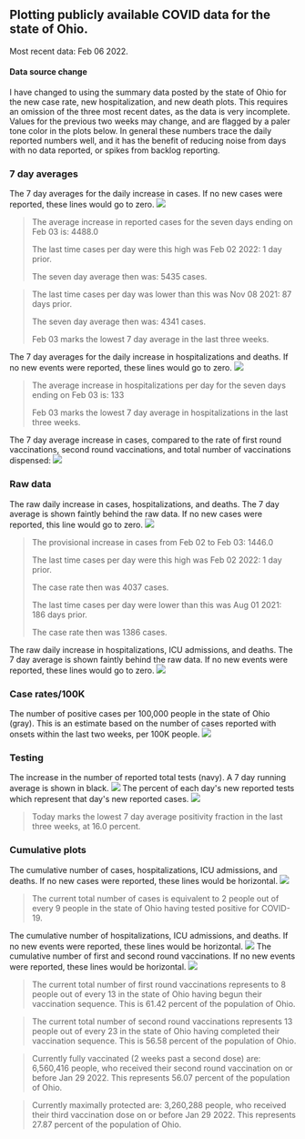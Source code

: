 ## Plotting publicly available COVID data for the state of Ohio. 

Most recent data: Feb 06 2022. 

#### Data source change
I have changed to using the summary data posted by the state of Ohio for the new case rate,
    new hospitalization, and new death plots. This requires an omission of the three most recent dates,
                       as the data is very incomplete. Values for the previous two weeks may change, and are flagged by a paler tone color in the plots below.
                       In general these numbers trace the daily reported numbers well, and it has the benefit
                       of reducing noise from days with no data reported, or spikes from backlog reporting. 

### 7 day averages
The 7 day averages for the daily increase in cases. If no new cases were reported, these lines would go to zero.
![](7dayaverage_cases.png)

>The average increase in reported cases for the seven days ending on Feb 03 is: 4488.0
>
>The last time cases per day were this high was Feb 02 2022: 1 day prior.
>
>The seven day average then was: 5435 cases.

>
>The last time cases per day was lower than this was Nov 08 2021: 87 days prior.
>
>The seven day average then was: 4341 cases.
>
>Feb 03 marks the lowest 7 day average in the last three weeks.

The 7 day averages for the daily increase in hospitalizations and deaths. If no new events were reported, these lines would go to zero.
![](7dayaverage_hospital.png)

>The average increase in hospitalizations per day for the seven days ending on Feb 03 is: 133
>
>Feb 03 marks the lowest 7 day average in hospitalizations in the last three weeks.

The 7 day average increase in cases, compared to the rate of first round vaccinations, second round vaccinations, and total number of vaccinations dispensed:
![](DailyVaccinationsCases.png)

### Raw data
The raw daily increase in cases, hospitalizations, and deaths. The 7 day average is shown faintly behind the raw data. If no new cases were reported, this line would go to zero.
![](DailyCases.png)

>The provisional increase in cases from Feb 02 to Feb 03: 1446.0 
>
>The last time cases per day were this high was Feb 02 2022: 1 day prior. 
>
>The case rate then was 4037 cases.
>
>The last time cases per day were lower than this was Aug 01 2021: 186 days prior. 
>
>The case rate then was 1386 cases.

The raw daily increase in hospitalizations, ICU admissions, and deaths. The 7 day average is shown faintly behind the raw data. If no new events were reported, these lines would go to zero.
![](DailyHospitalizations.png)

### Case rates/100K 

The number of positive cases per 100,000 people in the state of Ohio (gray). This is an estimate based on the number of cases reported with onsets within the last two weeks, per 100K people.
![](7dayaverage_rate.png)
### Testing

The increase in the number of reported total tests (navy). A 7 day running average is shown in black.
![](DailyTests.png)
The percent of each day's new reported tests which represent that day's new reported cases.
![](percentpositive_tests.png)

>Today marks the lowest 7 day average positivity fraction in the last three weeks, at 16.0 percent.

### Cumulative plots
The cumulative number of cases, hospitalizations, ICU admissions, and deaths. If no new cases were reported, these lines would be horizontal.
![](Cases.png)

>The current total number of cases is equivalent to 2 people out of every 9 people in the state of Ohio having tested positive for COVID-19.

The cumulative number of hospitalizations, ICU admissions, and deaths. If no new events were reported, these lines would be horizontal.
![](Hospitalizations.png)
The cumulative number of first and second round vaccinations. If no new events were reported, these lines would be horizontal.
![](Vaccinations.png)

>The current total number of first round vaccinations represents to 8 people out of every 13 in the state of Ohio having begun their vaccination sequence.
>This is 61.42 percent of the population of Ohio.

>The current total number of second round vaccinations represents 13 people out of every 23 in the state of Ohio having completed their vaccination sequence.
>This is 56.58 percent of the population of Ohio.

>Currently fully vaccinated (2 weeks past a second dose) are: 6,560,416 people, who received their second round vaccination on or before Jan 29 2022.
>This represents 56.07 percent of the population of Ohio.

>Currently maximally protected are: 3,260,288 people, who received their third vaccination dose on or before Jan 29 2022.
>This represents 27.87 percent of the population of Ohio.


